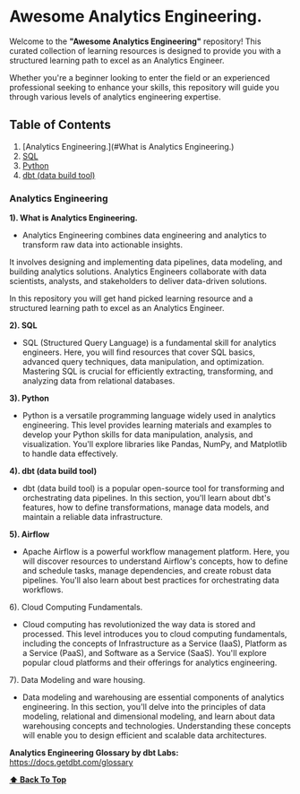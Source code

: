 # **Awesome Analytics Engineering.** 

Welcome to the **"Awesome Analytics Engineering"** repository! This curated collection of learning resources is designed to provide you with a structured learning path to excel as an Analytics Engineer. 

Whether you're a beginner looking to enter the field or an experienced professional seeking to enhance your skills, this repository will guide you through various levels of analytics engineering expertise.

## **Table of Contents**

1. [Analytics Engineering.](#What is Analytics Engineering.)
2. [SQL](#SQL)
3. [Python](#Python.)
4. [dbt (data build tool)](#dbt)


### **Analytics Engineering**

**1). What is Analytics Engineering.**
- Analytics Engineering combines data engineering and analytics to transform raw data into actionable insights.

It involves designing and implementing data pipelines, data modeling, and building analytics solutions. Analytics Engineers collaborate with data scientists, analysts, and stakeholders to deliver data-driven solutions.

In this repository you will get hand picked learning resource and a structured learning path to excel as an Analytics Engineer.

**2). SQL**

- SQL (Structured Query Language) is a fundamental skill for analytics engineers. Here, you will find resources that cover SQL basics, advanced query techniques, data manipulation, and optimization. Mastering SQL is crucial for efficiently extracting, transforming, and analyzing data from relational databases.

**3). Python**
- Python is a versatile programming language widely used in analytics engineering. This level provides learning materials and examples to develop your Python skills for data manipulation, analysis, and visualization. You'll explore libraries like Pandas, NumPy, and Matplotlib to handle data effectively.


**4). dbt (data build tool)**
- dbt (data build tool) is a popular open-source tool for transforming and orchestrating data pipelines. In this section, you'll learn about dbt's features, how to define transformations, manage data models, and maintain a reliable data infrastructure.


**5). Airflow**
- Apache Airflow is a powerful workflow management platform. Here, you will discover resources to understand Airflow's concepts, how to define and schedule tasks, manage dependencies, and create robust data pipelines. You'll also learn about best practices for orchestrating data workflows.

6). Cloud Computing Fundamentals.
- Cloud computing has revolutionized the way data is stored and processed. This level introduces you to cloud computing fundamentals, including the concepts of Infrastructure as a Service (IaaS), Platform as a Service (PaaS), and Software as a Service (SaaS). You'll explore popular cloud platforms and their offerings for analytics engineering.

7). Data Modeling and ware housing.   
- Data modeling and warehousing are essential components of analytics engineering. In this section, you'll delve into the principles of data modeling, relational and dimensional modeling, and learn about data warehousing concepts and technologies. Understanding these concepts will enable you to design efficient and scalable data architectures.



**Analytics Engineering Glossary by dbt Labs:** https://docs.getdbt.com/glossary

**[⬆ Back To Top](#table-of-contents)**